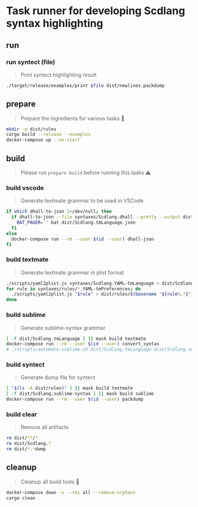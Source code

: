 # Task runner for developing Scdlang syntax highlighting

## run
### run syntect (file)
> Print syntect highlighting result

```sh
./target/release/examples/print $file dist/newlines.packdump
```

## prepare
> Prepare the ingredients for various tasks 🍳

```sh
mkdir -p dist/rules
cargo build --release --examples
docker-compose up --no-start
```

## build
> Please run `prepare build` before running this tasks ⚠

### build vscode
> Generate textmate grammar to be used in VSCode

```sh
if which dhall-to-json 2>/dev/null; then
  if dhall-to-json --file syntaxes/Scdlang.dhall --pretty --output dist/Scdlang.tmLanguage.json; then
    BAT_PAGER='' bat dist/Scdlang.tmLanguage.json
  fi
else
  docker-compose run --rm --user $(id --user) dhall-json
fi
```

### build textmate
> Generate textmate grammar in plist format

```sh
./scripts/yaml2plist.js syntaxes/Scdlang.YAML-tmLanguage > dist/Scdlang.tmLanguage
for rule in syntaxes/rules/*.YAML-tmPreferences; do
  ./scripts/yaml2plist.js "$rule" > dist/rules/$(basename "${rule%.*}").tmPreferences
done
```

### build sublime
> Generate sublime-syntax grammar

```sh
[ -f dist/Scdlang.tmLanguage ] || mask build textmate
docker-compose run --rm --user $(id --user) convert_syntax
# ./scripts/automate-sublime.sh dist/Scdlang.tmLanguage dist/Scdlang.sublime-syntax
```

### build syntect
> Generate dump file for syntect

```sh
[ "$(ls -A dist/rules)" ] || mask build textmate
[ -f dist/Scdlang.sublime-syntax ] || mask build sublime
docker-compose run --rm --user $(id --user) packdump
```

### build clear
> Remove all artifacts

```sh
rm dist/**/*
rm dist/Scdlang.*
rm dist/*.*dump
```

## cleanup
> Cleanup all build tools 🧹

```sh
docker-compose down -v --rmi all --remove-orphans
cargo clean
```